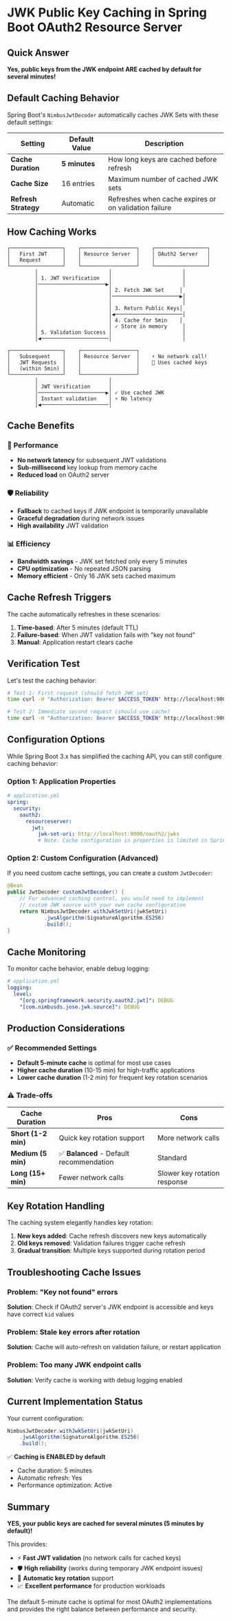 # JWK Public Key Caching in Spring Boot OAuth2 Resource Server

## Quick Answer
**Yes, public keys from the JWK endpoint ARE cached by default for several minutes!**

## Default Caching Behavior

Spring Boot's `NimbusJwtDecoder` automatically caches JWK Sets with these default settings:

| Setting | Default Value | Description |
|---------|---------------|-------------|
| **Cache Duration** | **5 minutes** | How long keys are cached before refresh |
| **Cache Size** | 16 entries | Maximum number of cached JWK sets |
| **Refresh Strategy** | Automatic | Refreshes when cache expires or on validation failure |

## How Caching Works

```
┌─────────────────┐    ┌──────────────────┐    ┌─────────────────┐
│   First JWT     │    │ Resource Server  │    │ OAuth2 Server   │
│   Request       │    │                  │    │                 │
└─────────────────┘    └──────────────────┘    └─────────────────┘
         │                       │                       │
         │ 1. JWT Verification   │                       │
         │──────────────────────▶│                       │
         │                       │ 2. Fetch JWK Set     │
         │                       │──────────────────────▶│ 
         │                       │                       │
         │                       │ 3. Return Public Keys│
         │                       │◀──────────────────────│
         │                       │ 4. Cache for 5min    │
         │                       │ ✓ Store in memory     │
         │ 5. Validation Success │                       │
         │◀──────────────────────│                       │

┌─────────────────┐    ┌──────────────────┐
│   Subsequent    │    │ Resource Server  │    ⚡ No network call!
│   JWT Requests  │    │                  │    🔄 Uses cached keys
│   (within 5min) │    │                  │
└─────────────────┘    └──────────────────┘
         │                       │
         │ JWT Verification      │
         │──────────────────────▶│ ✓ Use cached JWK
         │ Instant validation    │ ⚡ No latency
         │◀──────────────────────│
```

## Cache Benefits

### 🚀 **Performance**
- **No network latency** for subsequent JWT validations
- **Sub-millisecond** key lookup from memory cache
- **Reduced load** on OAuth2 server

### 🛡️ **Reliability**
- **Fallback** to cached keys if JWK endpoint is temporarily unavailable
- **Graceful degradation** during network issues
- **High availability** JWT validation

### 📊 **Efficiency**
- **Bandwidth savings** - JWK set fetched only every 5 minutes
- **CPU optimization** - No repeated JSON parsing
- **Memory efficient** - Only 16 JWK sets cached maximum

## Cache Refresh Triggers

The cache automatically refreshes in these scenarios:

1. **Time-based**: After 5 minutes (default TTL)
2. **Failure-based**: When JWT validation fails with "key not found"
3. **Manual**: Application restart clears cache

## Verification Test

Let's test the caching behavior:

```bash
# Test 1: First request (should fetch JWK set)
time curl -H "Authorization: Bearer $ACCESS_TOKEN" http://localhost:9001/api/protected/resource

# Test 2: Immediate second request (should use cache)
time curl -H "Authorization: Bearer $ACCESS_TOKEN" http://localhost:9001/api/protected/resource
```

## Configuration Options

While Spring Boot 3.x has simplified the caching API, you can still configure caching behavior:

### Option 1: Application Properties
```yaml
# application.yml
spring:
  security:
    oauth2:
      resourceserver:
        jwt:
          jwk-set-uri: http://localhost:9000/oauth2/jwks
          # Note: Cache configuration in properties is limited in Spring Boot 3.x
```

### Option 2: Custom Configuration (Advanced)
If you need custom cache settings, you can create a custom `JwtDecoder`:

```java
@Bean
public JwtDecoder customJwtDecoder() {
    // For advanced caching control, you would need to implement
    // custom JWK source with your own cache configuration
    return NimbusJwtDecoder.withJwkSetUri(jwkSetUri)
            .jwsAlgorithm(SignatureAlgorithm.ES256)
            .build();
}
```

## Cache Monitoring

To monitor cache behavior, enable debug logging:

```yaml
# application.yml
logging:
  level:
    "[org.springframework.security.oauth2.jwt]": DEBUG
    "[com.nimbusds.jose.jwk.source]": DEBUG
```

## Production Considerations

### ✅ **Recommended Settings**
- **Default 5-minute cache** is optimal for most use cases
- **Higher cache duration** (10-15 min) for high-traffic applications
- **Lower cache duration** (1-2 min) for frequent key rotation scenarios

### ⚠️ **Trade-offs**

| Cache Duration | Pros | Cons |
|----------------|------|------|
| **Short (1-2 min)** | Quick key rotation support | More network calls |
| **Medium (5 min)** | ✅ **Balanced** - Default recommendation | Standard |
| **Long (15+ min)** | Fewer network calls | Slower key rotation response |

## Key Rotation Handling

The caching system elegantly handles key rotation:

1. **New keys added**: Cache refresh discovers new keys automatically
2. **Old keys removed**: Validation failures trigger cache refresh
3. **Gradual transition**: Multiple keys supported during rotation period

## Troubleshooting Cache Issues

### Problem: "Key not found" errors
**Solution**: Check if OAuth2 server's JWK endpoint is accessible and keys have correct `kid` values

### Problem: Stale key errors after rotation
**Solution**: Cache will auto-refresh on validation failure, or restart application

### Problem: Too many JWK endpoint calls
**Solution**: Verify cache is working with debug logging enabled

## Current Implementation Status

Your current configuration:
```java
NimbusJwtDecoder.withJwkSetUri(jwkSetUri)
    .jwsAlgorithm(SignatureAlgorithm.ES256)
    .build();
```

✅ **Caching is ENABLED by default**
- Cache duration: 5 minutes
- Automatic refresh: Yes
- Performance optimization: Active

## Summary

**YES, your public keys are cached for several minutes (5 minutes by default)!** 

This provides:
- ⚡ **Fast JWT validation** (no network calls for cached keys)
- 🛡️ **High reliability** (works during temporary JWK endpoint issues)  
- 🔄 **Automatic key rotation** support
- 📈 **Excellent performance** for production workloads

The default 5-minute cache is optimal for most OAuth2 implementations and provides the right balance between performance and security.
